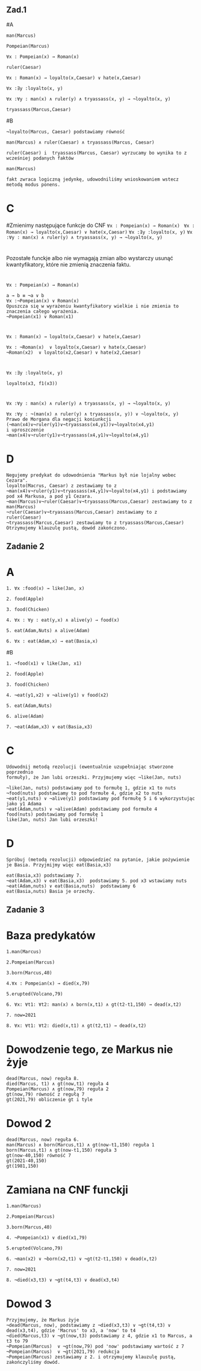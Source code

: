 ## Zad.1
#A
```
man(Marcus)
```
```
Pompeian(Marcus)
```
```
∀x : Pompeian(x) → Roman(x)
```
```
ruler(Caesar)
```
```
∀x : Roman(x) → loyalto(x,Caesar) ∨ hate(x,Caesar)
```
```
∀x :∃y :loyalto(x, y)
```
```
∀x :∀y : man(x) ∧ ruler(y) ∧ tryassass(x, y) → ¬loyalto(x, y)
```
```
tryassass(Marcus,Caesar)
```
#B
```
¬loyalto(Marcus, Caesar) podstawiamy równość
```
```
man(Marcus) ∧ ruler(Caesar) ∧ tryassass(Marcus, Caesar)
```
```
ruler(Caesar) i  tryassass(Marcus, Caesar) wyrzucamy bo wynika to z wcześniej podanych faktów
```
```
man(Marcus)
```
```
fakt zwraca logiczną jedynkę, udowodniliśmy wnioskowaniem wstecz metodą modus ponens.
```
# C
#Zmienimy następujące funkcje do CNF 
```∀x : Pompeian(x) → Roman(x) ```
```∀x : Roman(x) → loyalto(x,Caesar) ∨ hate(x,Caesar)```
```∀x :∃y :loyalto(x, y)```
```∀x :∀y : man(x) ∧ ruler(y) ∧ tryassass(x, y) → ¬loyalto(x, y)```
#
Pozostałe funckje albo nie wymagają zmian albo wystarczy usunąć kwantyfikatory, które nie zmienią znaczenia faktu.
#
```∀x : Pompeian(x) → Roman(x) ```
```
a → b ≡ ¬a ∨ b
∀x :¬Pompeian(x) ∨ Roman(x)
Opuszcza się w wyrażeniu kwantyfikatory wielkie i nie zmienia to znaczenia całego wyrażenia.
¬Pompeian(x1) ∨ Roman(x1)
```
#
```∀x : Roman(x) → loyalto(x,Caesar) ∨ hate(x,Caesar)```
```
∀x : ¬Roman(x)  ∨ loyalto(x,Caesar) ∨ hate(x,Caesar)
¬Roman(x2)  ∨ loyalto(x2,Caesar) ∨ hate(x2,Caesar)
```
#
```∀x :∃y :loyalto(x, y)```
```
loyalto(x3, f1(x3))
```
#
```∀x :∀y : man(x) ∧ ruler(y) ∧ tryassass(x, y) → ¬loyalto(x, y)```
```
∀x :∀y : ¬(man(x) ∧ ruler(y) ∧ tryassass(x, y)) ∨ ¬loyalto(x, y)
Prawo de Morgana dla negacji koniunkcji
(¬man(x4)∨¬ruler(y1)∨¬tryassass(x4,y1))∨¬loyalto(x4,y1)
i uproszczenie
¬man(x4)∨¬ruler(y1)∨¬tryassass(x4,y1)∨¬loyalto(x4,y1)
```
# D
```
Negujemy predykat do udowodnienia "Markus był nie lojalny wobec Cezara".
loyalto(Macrus, Caesar) z zestawiamy to z  ¬man(x4)∨¬ruler(y1)∨¬tryassass(x4,y1)∨¬loyalto(x4,y1) i podstawiamy pod x4 Markusa, a pod y1 Cezara.
¬man(Marcus)∨¬ruler(Caesar)∨¬tryassass(Marcus,Caesar) zestawiamy to z man(Marcus)
¬ruler(Caesar)∨¬tryassass(Marcus,Caesar) zestawiamy to z  ruler(Caesar)
¬tryassass(Marcus,Caesar) zestawiamy to z tryassass(Marcus,Caesar)
Otrzymujemy klauzulę pustą, dowód zakończono.
```
## Zadanie 2
# A
```
1. ∀x :food(x) → like(Jan, x)
```
```
2. food(Apple)
```
```
3. food(Chicken)
```
```
4. ∀x : ∀y : eat(y,x) ∧ alive(y) → food(x)
```
```
5. eat(Adam,Nuts) ∧ alive(Adam)
```
```
6. ∀x : eat(Adam,x) → eat(Basia,x)
```

#B
```
1. ¬food(x1) ∨ like(Jan, x1)
```
```
2. food(Apple)
```
```
3. food(Chicken)
```
```
4. ¬eat(y1,x2) ∨ ¬alive(y1) ∨ food(x2)
```
```
5. eat(Adam,Nuts)
```
```
6. alive(Adam)
```
```
7. ¬eat(Adam,x3) ∨ eat(Basia,x3)
```
# C
```
Udowodnij metodą rezolucji (ewentualnie uzupełniając stworzone poprzednio
formuły), że Jan lubi orzeszki. Przyjmujemy więc ¬like(Jan, nuts)
```
```
¬like(Jan, nuts) podstawiamy pod to formułę 1, gdzie x1 to nuts
¬food(nuts) podstawiamy to pod formułe 4, gdzie x2 to nuts
¬eat(y1,nuts) ∨ ¬alive(y1) podstawiamy pod formułę 5 i 6 wykorzystując jako y1 Adama
¬eat(Adam,nuts) ∨ ¬alive(Adam) podstawiamy pod formułe 4
food(nuts) podstawiamy pod formułę 1
like(Jan, nuts) Jan lubi orzeszki!
```
# D
```
Spróbuj (metodą rezolucji) odpowiedzieć na pytanie, jakie pożywienie je Basia. Przyjmijmy więc eat(Basia,x3)
```
```
eat(Basia,x3) podstawiamy 7.
¬eat(Adam,x3) ∨ eat(Basia,x3)  podstawiamy 5. pod x3 wstawiamy nuts
¬eat(Adam,nuts) ∨ eat(Basia,nuts)  podstawiamy 6
eat(Basia,nuts) Basia je orzechy.
```
## Zadanie 3
# Baza predykatów
```
1.man(Marcus)
```
```
2.Pompeian(Marcus)
```
```
3.born(Marcus,40)
```
```
4.∀x : Pompeian(x) → died(x,79)
```
```
5.erupted(Volcano,79)
```
```
6. ∀x: ∀t1: ∀t2: man(x) ∧ born(x,t1) ∧ gt(t2-t1,150) → dead(x,t2)
```
```
7. now=2021
```
```
8. ∀x: ∀t1: ∀t2: died(x,t1) ∧ gt(t2,t1) → dead(x,t2)
```
# Dowodzenie tego, ze Markus nie żyje
```
dead(Marcus, now) reguła 8.
died(Marcus, t1) ∧ gt(now,t1) reguła 4
Pompeian(Marcus) ∧ gt(now,79) reguła 2
gt(now,79) równość z regułą 7
gt(2021,79) obliczenie gt i tyle
```
# Dowod 2
```
dead(Marcus, now) reguła 6.
man(Marcus) ∧ born(Marcus,t1) ∧ gt(now-t1,150) reguła 1
born(Marcus,t1) ∧ gt(now-t1,150) reguła 3
gt(now-40,150) równość 7
gt(2021-40,150)
gt(1981,150)
```
# Zamiana na CNF funckji
```
1.man(Marcus)
```
```
2.Pompeian(Marcus)
```
```
3.born(Marcus,40)
```
```
4. ¬Pompeian(x1) ∨ died(x1,79)
```
```
5.erupted(Volcano,79)
```
```
6. ¬man(x2) ∨ ¬born(x2,t1) ∨ ¬gt(t2-t1,150) ∨ dead(x,t2)
```
```
7. now=2021
```
```
8. ¬died(x3,t3) ∨ ¬gt(t4,t3) ∨ dead(x3,t4)
```
# Dowod 3
```
Przyjmujemy, że Markus żyje
¬dead(Marcus, now), podstawiamy z ¬died(x3,t3) ∨ ¬gt(t4,t3) ∨ dead(x3,t4), gdzie 'Macrus' to x3, a 'now' to t4
¬died(Marcus,t3) ∨ ¬gt(now,t3) podstawiamy z 4, gdzie x1 to Marcus, a t3 to 79
¬Pompeian(Marcus)  ∨ ¬gt(now,79) pod 'now' podstawiamy wartość z 7
¬Pompeian(Marcus)  ∨ ¬gt(2021,79) redukcja
¬Pompeian(Marcus) zestawiamy z 2. i otrzymujemy klauzulę pustą, zakończyliśmy dowód.
```
